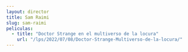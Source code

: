 ```yaml
---
layout: director
title: Sam Raimi
slug: sam-raimi
peliculas:
  - title: "Doctor Strange en el multiverso de la locura"
    url: "/lps/2022/07/08/Doctor-Strange-Multiverso-de-la-locura/"
---
```

